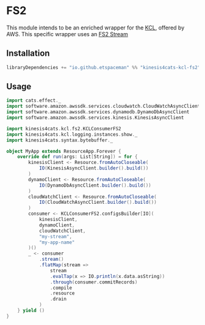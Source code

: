 # FS2

This module intends to be an enriched wrapper for the [KCL](https://docs.aws.amazon.com/streams/latest/dev/shared-throughput-kcl-consumers.html), offered by AWS. This specific wrapper uses an [FS2 Stream](https://fs2.io/#/guide?id=building-streams)

## Installation

```scala
libraryDependencies += "io.github.etspaceman" %% "kinesis4cats-kcl-fs2" % "@VERSION@"
```

## Usage

```scala mdoc:compile-only
import cats.effect._
import software.amazon.awssdk.services.cloudwatch.CloudWatchAsyncClient
import software.amazon.awssdk.services.dynamodb.DynamoDbAsyncClient
import software.amazon.awssdk.services.kinesis.KinesisAsyncClient

import kinesis4cats.kcl.fs2.KCLConsumerFS2
import kinesis4cats.kcl.logging.instances.show._
import kinesis4cats.syntax.bytebuffer._

object MyApp extends ResourceApp.Forever {
    override def run(args: List[String]) = for {
        kinesisClient <- Resource.fromAutoCloseable(
            IO(KinesisAsyncClient.builder().build())
        )
        dynamoClient <- Resource.fromAutoCloseable(
            IO(DynamoDbAsyncClient.builder().build())
        )
        cloudWatchClient <- Resource.fromAutoCloseable(
            IO(CloudWatchAsyncClient.builder().build())
        )
        consumer <- KCLConsumerFS2.configsBuilder[IO](
            kinesisClient, 
            dynamoClient, 
            cloudWatchClient, 
            "my-stream", 
            "my-app-name"
        )()
        _ <- consumer
            .stream()
            .flatMap(stream =>
                stream
                .evalTap(x => IO.println(x.data.asString))
                .through(consumer.commitRecords)
                .compile
                .resource
                .drain
            )
    } yield ()
}
```

